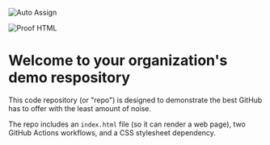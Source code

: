 ![Auto Assign](https://github.com/CelestialCircuits/demo-repository/actions/workflows/auto-assign.yml/badge.svg)

![Proof HTML](https://github.com/CelestialCircuits/demo-repository/actions/workflows/proof-html.yml/badge.svg)

# Welcome to your organization's demo respository
This code repository (or "repo") is designed to demonstrate the best GitHub has to offer with the least amount of noise.

The repo includes an `index.html` file (so it can render a web page), two GitHub Actions workflows, and a CSS stylesheet dependency.
